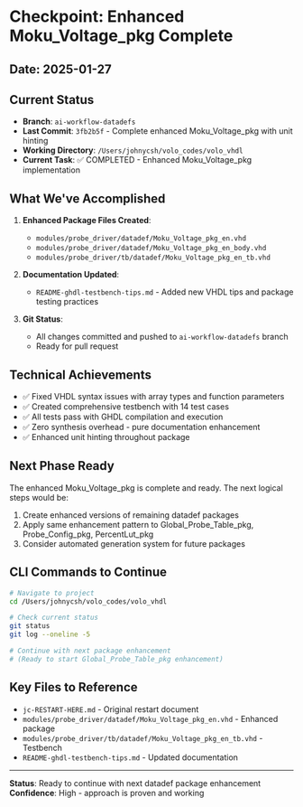 # Checkpoint: Enhanced Moku_Voltage_pkg Complete
## Date: 2025-01-27

## Current Status
- **Branch**: `ai-workflow-datadefs`
- **Last Commit**: `3fb2b5f` - Complete enhanced Moku_Voltage_pkg with unit hinting
- **Working Directory**: `/Users/johnycsh/volo_codes/volo_vhdl`
- **Current Task**: ✅ COMPLETED - Enhanced Moku_Voltage_pkg implementation

## What We've Accomplished
1. **Enhanced Package Files Created**:
   - `modules/probe_driver/datadef/Moku_Voltage_pkg_en.vhd`
   - `modules/probe_driver/datadef/Moku_Voltage_pkg_en_body.vhd`
   - `modules/probe_driver/tb/datadef/Moku_Voltage_pkg_en_tb.vhd`

2. **Documentation Updated**:
   - `README-ghdl-testbench-tips.md` - Added new VHDL tips and package testing practices

3. **Git Status**:
   - All changes committed and pushed to `ai-workflow-datadefs` branch
   - Ready for pull request

## Technical Achievements
- ✅ Fixed VHDL syntax issues with array types and function parameters
- ✅ Created comprehensive testbench with 14 test cases
- ✅ All tests pass with GHDL compilation and execution
- ✅ Zero synthesis overhead - pure documentation enhancement
- ✅ Enhanced unit hinting throughout package

## Next Phase Ready
The enhanced Moku_Voltage_pkg is complete and ready. The next logical steps would be:
1. Create enhanced versions of remaining datadef packages
2. Apply same enhancement pattern to Global_Probe_Table_pkg, Probe_Config_pkg, PercentLut_pkg
3. Consider automated generation system for future packages

## CLI Commands to Continue
```bash
# Navigate to project
cd /Users/johnycsh/volo_codes/volo_vhdl

# Check current status
git status
git log --oneline -5

# Continue with next package enhancement
# (Ready to start Global_Probe_Table_pkg enhancement)
```

## Key Files to Reference
- `jc-RESTART-HERE.md` - Original restart document
- `modules/probe_driver/datadef/Moku_Voltage_pkg_en.vhd` - Enhanced package
- `modules/probe_driver/tb/datadef/Moku_Voltage_pkg_en_tb.vhd` - Testbench
- `README-ghdl-testbench-tips.md` - Updated documentation

---
**Status**: Ready to continue with next datadef package enhancement
**Confidence**: High - approach is proven and working